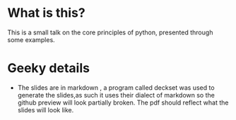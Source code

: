 # What is this?

This is a small talk on the core principles of python, presented through some examples.

# Geeky details

- The slides are in markdown , a program called deckset was used to generate the slides,as such it uses their dialect of markdown so the github preview will look partially broken. The pdf should reflect what the slides will look like.
